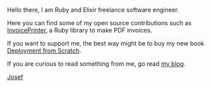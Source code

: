 Hello there, I am Ruby and Elixir freelance software engineer.

Here you can find some of my open source contributions such as [InvoicePrinter](https://github.com/strzibny/invoice_printer), a Ruby library to make PDF invoices. 

If you want to support me, the best way might be to buy my new book [Deployment from Scratch](https://deploymentfromscratch.com/).

If you are curious to read something from me, go read [my blog](https://nts.strzibny.name/).

[Josef](https://strzibny.name)


